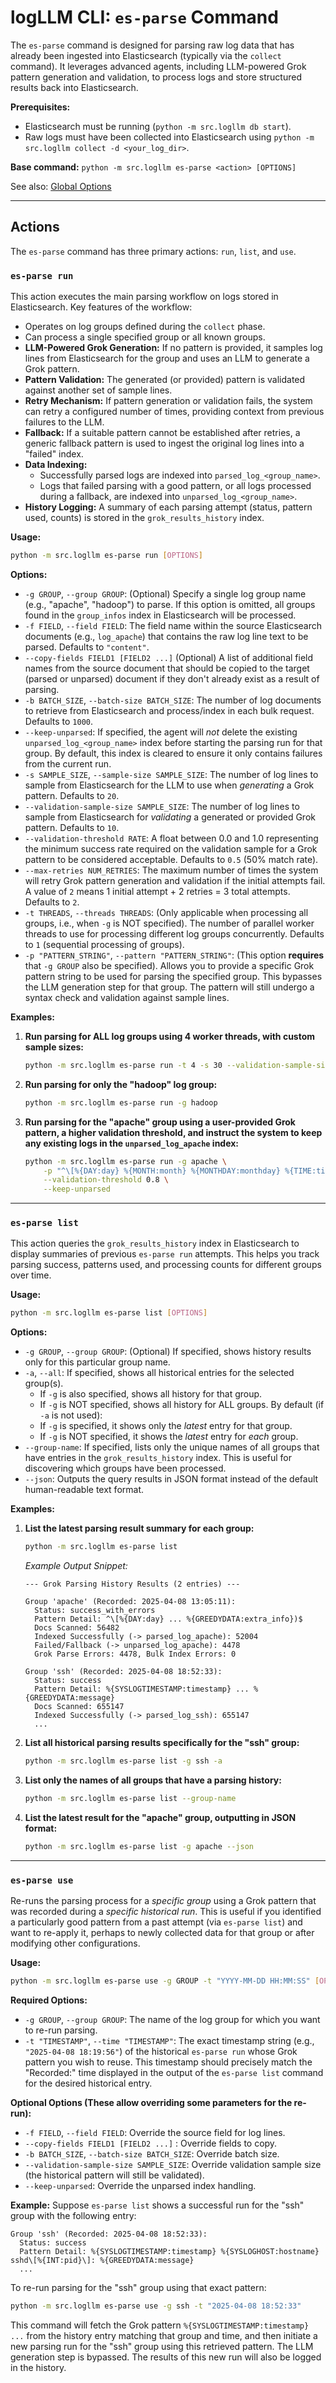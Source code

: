 # logLLM CLI: `es-parse` Command

The `es-parse` command is designed for parsing raw log data that has already been ingested into Elasticsearch (typically via the `collect` command). It leverages advanced agents, including LLM-powered Grok pattern generation and validation, to process logs and store structured results back into Elasticsearch.

**Prerequisites:**

- Elasticsearch must be running (`python -m src.logllm db start`).
- Raw logs must have been collected into Elasticsearch using `python -m src.logllm collect -d <your_log_dir>`.

**Base command:** `python -m src.logllm es-parse <action> [OPTIONS]`

See also: [Global Options](./global_options.md)

---

## Actions

The `es-parse` command has three primary actions: `run`, `list`, and `use`.

### `es-parse run`

This action executes the main parsing workflow on logs stored in Elasticsearch.
Key features of the workflow:

- Operates on log groups defined during the `collect` phase.
- Can process a single specified group or all known groups.
- **LLM-Powered Grok Generation:** If no pattern is provided, it samples log lines from Elasticsearch for the group and uses an LLM to generate a Grok pattern.
- **Pattern Validation:** The generated (or provided) pattern is validated against another set of sample lines.
- **Retry Mechanism:** If pattern generation or validation fails, the system can retry a configured number of times, providing context from previous failures to the LLM.
- **Fallback:** If a suitable pattern cannot be established after retries, a generic fallback pattern is used to ingest the original log lines into a "failed" index.
- **Data Indexing:**
  - Successfully parsed logs are indexed into `parsed_log_<group_name>`.
  - Logs that failed parsing with a good pattern, or all logs processed during a fallback, are indexed into `unparsed_log_<group_name>`.
- **History Logging:** A summary of each parsing attempt (status, pattern used, counts) is stored in the `grok_results_history` index.

**Usage:**

```bash
python -m src.logllm es-parse run [OPTIONS]
```

**Options:**

- `-g GROUP`, `--group GROUP`:
  (Optional) Specify a single log group name (e.g., "apache", "hadoop") to parse. If this option is omitted, all groups found in the `group_infos` index in Elasticsearch will be processed.
- `-f FIELD`, `--field FIELD`:
  The field name within the source Elasticsearch documents (e.g., `log_apache`) that contains the raw log line text to be parsed. Defaults to `"content"`.
- `--copy-fields FIELD1 [FIELD2 ...]`
  (Optional) A list of additional field names from the source document that should be copied to the target (parsed or unparsed) document if they don't already exist as a result of parsing.
- `-b BATCH_SIZE`, `--batch-size BATCH_SIZE`:
  The number of log documents to retrieve from Elasticsearch and process/index in each bulk request. Defaults to `1000`.
- `--keep-unparsed`:
  If specified, the agent will _not_ delete the existing `unparsed_log_<group_name>` index before starting the parsing run for that group. By default, this index is cleared to ensure it only contains failures from the current run.
- `-s SAMPLE_SIZE`, `--sample-size SAMPLE_SIZE`:
  The number of log lines to sample from Elasticsearch for the LLM to use when _generating_ a Grok pattern. Defaults to `20`.
- `--validation-sample-size SAMPLE_SIZE`:
  The number of log lines to sample from Elasticsearch for _validating_ a generated or provided Grok pattern. Defaults to `10`.
- `--validation-threshold RATE`:
  A float between 0.0 and 1.0 representing the minimum success rate required on the validation sample for a Grok pattern to be considered acceptable. Defaults to `0.5` (50% match rate).
- `--max-retries NUM_RETRIES`:
  The maximum number of times the system will retry Grok pattern generation and validation if the initial attempts fail. A value of `2` means 1 initial attempt + 2 retries = 3 total attempts. Defaults to `2`.
- `-t THREADS`, `--threads THREADS`:
  (Only applicable when processing all groups, i.e., when `-g` is NOT specified). The number of parallel worker threads to use for processing different log groups concurrently. Defaults to `1` (sequential processing of groups).
- `-p "PATTERN_STRING"`, `--pattern "PATTERN_STRING"`:
  (This option **requires** that `-g GROUP` also be specified). Allows you to provide a specific Grok pattern string to be used for parsing the specified group. This bypasses the LLM generation step for that group. The pattern will still undergo a syntax check and validation against sample lines.

**Examples:**

1.  **Run parsing for ALL log groups using 4 worker threads, with custom sample sizes:**

    ```bash
    python -m src.logllm es-parse run -t 4 -s 30 --validation-sample-size 15
    ```

2.  **Run parsing for only the "hadoop" log group:**

    ```bash
    python -m src.logllm es-parse run -g hadoop
    ```

3.  **Run parsing for the "apache" group using a user-provided Grok pattern, a higher validation threshold, and instruct the system to keep any existing logs in the `unparsed_log_apache` index:**
    ```bash
    python -m src.logllm es-parse run -g apache \
        -p "^\[%{DAY:day} %{MONTH:month} %{MONTHDAY:monthday} %{TIME:timestamp} %{YEAR:year}\] \[%{LOGLEVEL:level}\]" \
        --validation-threshold 0.8 \
        --keep-unparsed
    ```

---

### `es-parse list`

This action queries the `grok_results_history` index in Elasticsearch to display summaries of previous `es-parse run` attempts. This helps you track parsing success, patterns used, and processing counts for different groups over time.

**Usage:**

```bash
python -m src.logllm es-parse list [OPTIONS]
```

**Options:**

- `-g GROUP`, `--group GROUP`:
  (Optional) If specified, shows history results only for this particular group name.
- `-a`, `--all`:
  If specified, shows all historical entries for the selected group(s).
  - If `-g` is also specified, shows all history for that group.
  - If `-g` is NOT specified, shows all history for ALL groups.
    By default (if `-a` is not used):
  - If `-g` is specified, it shows only the _latest_ entry for that group.
  - If `-g` is NOT specified, it shows the _latest_ entry for _each_ group.
- `--group-name`:
  If specified, lists only the unique names of all groups that have entries in the `grok_results_history` index. This is useful for discovering which groups have been processed.
- `--json`:
  Outputs the query results in JSON format instead of the default human-readable text format.

**Examples:**

1.  **List the latest parsing result summary for each group:**

    ```bash
    python -m src.logllm es-parse list
    ```

    _Example Output Snippet:_

    ```
    --- Grok Parsing History Results (2 entries) ---

    Group 'apache' (Recorded: 2025-04-08 13:05:11):
      Status: success_with_errors
      Pattern Detail: ^\[%{DAY:day} ... %{GREEDYDATA:extra_info})$
      Docs Scanned: 56482
      Indexed Successfully (-> parsed_log_apache): 52004
      Failed/Fallback (-> unparsed_log_apache): 4478
      Grok Parse Errors: 4478, Bulk Index Errors: 0

    Group 'ssh' (Recorded: 2025-04-08 18:52:33):
      Status: success
      Pattern Detail: %{SYSLOGTIMESTAMP:timestamp} ... %{GREEDYDATA:message}
      Docs Scanned: 655147
      Indexed Successfully (-> parsed_log_ssh): 655147
      ...
    ```

2.  **List all historical parsing results specifically for the "ssh" group:**

    ```bash
    python -m src.logllm es-parse list -g ssh -a
    ```

3.  **List only the names of all groups that have a parsing history:**

    ```bash
    python -m src.logllm es-parse list --group-name
    ```

4.  **List the latest result for the "apache" group, outputting in JSON format:**
    ```bash
    python -m src.logllm es-parse list -g apache --json
    ```

---

### `es-parse use`

Re-runs the parsing process for a _specific group_ using a Grok pattern that was recorded during a _specific historical run_. This is useful if you identified a particularly good pattern from a past attempt (via `es-parse list`) and want to re-apply it, perhaps to newly collected data for that group or after modifying other configurations.

**Usage:**

```bash
python -m src.logllm es-parse use -g GROUP -t "YYYY-MM-DD HH:MM:SS" [OPTIONS]
```

**Required Options:**

- `-g GROUP`, `--group GROUP`:
  The name of the log group for which you want to re-run parsing.
- `-t "TIMESTAMP"`, `--time "TIMESTAMP"`:
  The exact timestamp string (e.g., `"2025-04-08 18:19:56"`) of the historical `es-parse run` whose Grok pattern you wish to reuse. This timestamp should precisely match the "Recorded:" time displayed in the output of the `es-parse list` command for the desired historical entry.

**Optional Options (These allow overriding some parameters for the re-run):**

- `-f FIELD`, `--field FIELD`: Override the source field for log lines.
- `--copy-fields FIELD1 [FIELD2 ...]` : Override fields to copy.
- `-b BATCH_SIZE`, `--batch-size BATCH_SIZE`: Override batch size.
- `--validation-sample-size SAMPLE_SIZE`: Override validation sample size (the historical pattern will still be validated).
- `--keep-unparsed`: Override the unparsed index handling.

**Example:**
Suppose `es-parse list` shows a successful run for the "ssh" group with the following entry:

```
Group 'ssh' (Recorded: 2025-04-08 18:52:33):
  Status: success
  Pattern Detail: %{SYSLOGTIMESTAMP:timestamp} %{SYSLOGHOST:hostname} sshd\[%{INT:pid}\]: %{GREEDYDATA:message}
  ...
```

To re-run parsing for the "ssh" group using that exact pattern:

```bash
python -m src.logllm es-parse use -g ssh -t "2025-04-08 18:52:33"
```

This command will fetch the Grok pattern `%{SYSLOGTIMESTAMP:timestamp} ...` from the history entry matching that group and time, and then initiate a new parsing run for the "ssh" group using this retrieved pattern. The LLM generation step is bypassed. The results of this new run will also be logged in the history.
